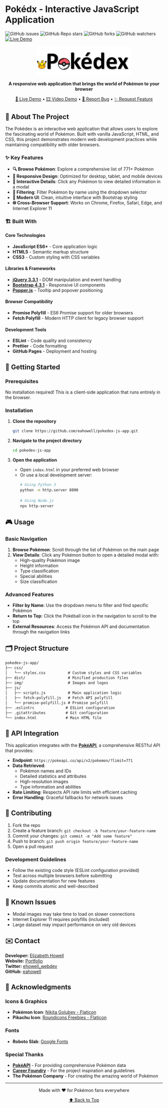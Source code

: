 # Pokédx - Interactive JavaScript Application
![GitHub issues](https://img.shields.io/github/issues/eahowell/pokedex-js-app?color=yellow)
![GitHub Repo stars](https://img.shields.io/github/stars/eahowell/pokedex-js-app)
![GitHub forks](https://img.shields.io/github/forks/eahowell/pokedex-js-app)
![GitHub watchers](https://img.shields.io/github/watchers/eahowell/pokedex-js-app)
[![Live Demo](https://img.shields.io/badge/demo-live-green)](https://eahowell.github.io/pokedex-js-app/)

<div align="center">
  <img src="img/PokedexLogo.png" alt="Pokédex Logo" width="300"/>
  
  **A responsive web application that brings the world of Pokémon to your browser**
  
  [🚀 Live Demo](https://eahowell.github.io/pokedex-js-app/) • [🎞️ Video Demo](https://www.loom.com/share/7889e085290949048d8cbc50869483cb?sid=0f539126-e3f8-4a19-8161-a62412b9bffc) • [🐛 Report Bug](https://github.com/eahowell/pokedex-js-app/issues) • [✨ Request Feature](https://github.com/eahowell/pokedex-js-app/issues)
</div>

## 📖 About The Project

The Pokédex is an interactive web application that allows users to explore the fascinating world of Pokémon. Built with vanilla JavaScript, HTML, and CSS, this project demonstrates modern web development practices while maintaining compatibility with older browsers.

### ✨ Key Features

- **🔍 Browse Pokémon**: Explore a comprehensive list of 771+ Pokémon
- **📱 Responsive Design**: Optimized for desktop, tablet, and mobile devices
- **🎯 Interactive Details**: Click any Pokémon to view detailed information in a modal
- **🔎 Filtering**: Filter Pokémon by name using the dropdown selector
- **🎨 Modern UI**: Clean, intuitive interface with Bootstrap styling
- **🌐 Cross-Browser Support**: Works on Chrome, Firefox, Safari, Edge, and Internet Explorer 11

### 🏗️ Built With

#### Core Technologies
- **JavaScript ES6+** - Core application logic
- **HTML5** - Semantic markup structure
- **CSS3** - Custom styling with CSS variables

#### Libraries & Frameworks
- **[jQuery 3.3.1](https://jquery.com/)** - DOM manipulation and event handling
- **[Bootstrap 4.3.1](https://getbootstrap.com/docs/4.3/)** - Responsive UI components
- **[Popper.js](https://popper.js.org/)** - Tooltip and popover positioning

#### Browser Compatibility
- **Promise Polyfill** - ES6 Promise support for older browsers
- **Fetch Polyfill** - Modern HTTP client for legacy browser support

#### Development Tools
- **ESLint** - Code quality and consistency
- **Prettier** - Code formatting
- **GitHub Pages** - Deployment and hosting

## 🚀 Getting Started

### Prerequisites

No installation required! This is a client-side application that runs entirely in the browser.

### Installation

1. **Clone the repository**
   ```bash
   git clone https://github.com/eahowell/pokedex-js-app.git
   ```

2. **Navigate to the project directory**
   ```bash
   cd pokedex-js-app
   ```

3. **Open the application**
   - Open `index.html` in your preferred web browser
   - Or use a local development server:
     ```bash
     # Using Python 3
     python -m http.server 8000
     
     # Using Node.js
     npx http-server
     ```

## 🎮 Usage

### Basic Navigation
1. **Browse Pokémon**: Scroll through the list of Pokémon on the main page
2. **View Details**: Click any Pokémon button to open a detailed modal with:
   - High-quality Pokémon image
   - Height information
   - Type classification
   - Special abilities
   - Size classification

### Advanced Features
- **Filter by Name**: Use the dropdown menu to filter and find specific Pokémon
- **Return to Top**: Click the Pokéball icon in the navigation to scroll to the top
- **External Resources**: Access the Pokémon API and documentation through the navigation links

## 🗂️ Project Structure

```
pokedex-js-app/
├── css/
│   └── styles.css          # Custom styles and CSS variables
├── dist/                   # Minified production files
├── img/                    # Images and logos
├── js/
│   ├── scripts.js          # Main application logic
│   ├── fetch-polyfill.js   # Fetch API polyfill
│   └── promise-polyfill.js # Promise polyfill
├── .eslintrc              # ESLint configuration
├── .gitattributes         # Git configuration
└── index.html             # Main HTML file
```

## 🔌 API Integration

This application integrates with the **[PokéAPI](https://pokeapi.co/)**, a comprehensive RESTful API that provides:

- **Endpoint**: `https://pokeapi.co/api/v2/pokemon/?limit=771`
- **Data Retrieved**:
  - Pokémon names and IDs
  - Detailed statistics and attributes
  - High-resolution images
  - Type information and abilities
- **Rate Limiting**: Respects API rate limits with efficient caching
- **Error Handling**: Graceful fallbacks for network issues

## 🤝 Contributing
1. Fork the repo  
2. Create a feature branch: `git checkout -b feature/your-feature-name`  
3. Commit your changes: `git commit -m "Add some feature"`  
4. Push to branch: `git push origin feature/your-feature-name`  
5. Open a pull request 

### Development Guidelines

- Follow the existing code style (ESLint configuration provided)
- Test across multiple browsers before submitting
- Update documentation for new features
- Keep commits atomic and well-described

## 🐛 Known Issues

- Modal images may take time to load on slower connections
- Internet Explorer 11 requires polyfills (included)
- Large dataset may impact performance on very old devices

## ✉️ Contact

**Developer:** [Elizabeth Howell](ehowell.webdev@gmail.com)  
**Website:** [Portfolio](http://ehowell-dev.me/PortfolioWebsite/)  
**Twitter:** [ehowell_webdev](https://x.com/ehowell_webdev)  
**GitHub:** [eahowell](https://github.com/eahowell)
  

## 🙏 Acknowledgments

### Icons & Graphics
- **Pokémon Icon**: [Nikita Golubev - Flaticon](https://www.flaticon.com/free-icons/pokeball)
- **Pikachu Icon**: [Roundicons Freebies - Flaticon](https://www.flaticon.com/free-icons/pikachu)

### Fonts
- **Roboto Slab**: [Google Fonts](https://fonts.google.com/specimen/Roboto+Slab)

### Special Thanks
- **[PokéAPI](https://pokeapi.co/)** - For providing comprehensive Pokémon data
- **[Career Foundry](https://careerfoundry.com/)** - For the project inspiration and guidelines
- **The Pokémon Company** - For creating the amazing world of Pokémon

---

<div align="center">
  <p>Made with ❤️ for Pokémon fans everywhere</p>
  <p>
    <a href="#top">⬆️ Back to Top</a>
  </p>
</div>